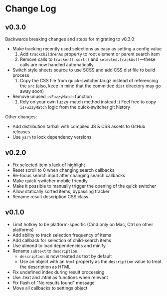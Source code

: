 # Change Log

## v0.3.0

Backwards breaking changes and steps for migrating to v0.3.0:
 - Make tracking recently used selections as easy as setting a config value
     1. Add `trackChildrenAs` property to root element or parent search item
     2. Remove calls to `tracker().sort()` and `selected.trackAs()`—these calls are now handled automatically
 - Switch style sheets source to use SCSS and add CSS dist file to build process
     1. Copy the CSS file from quick-switcher.tar.gz instead of referencing the `src` (also, keep in mind that the committed `dist` directory may go away soon)
 - Remove unused `isFuzzyMatch` function
     1. Rely on your own fuzzy-match method instead :) Feel free to copy `isFuzzyMatch` logic from the quick-switcher git history

Other changes:
 - Add distribution tarball with compiled JS & CSS assets to GitHub releases
 - Use `yarn` to lock dependency versions

## v0.2.0

 - Fix selected item's lack of highlight
 - Reset scroll to 0 when changing search callbacks
 - Re-focus search input after changing search callbacks
 - Make quick-switcher mobile friendly
 - Make it possible to manually trigger the opening of the quick switcher
 - Allow statically sorted items, bypassing tracker
 - Rename result description CSS class

## v0.1.0

 - Limit hotkey to be platform-specific (Cmd only on Mac, Ctrl on other platforms)
 - Add ability to track selection frequency of items
 - Add callback for selection of child-search items
 - Use almond to load dependencies and minify
 - Rename `subtext` to `description`
   - `description` is now treated as text by default
   - Use an object with an `html` property as the `description` value to treat
     the description as HTML
 - Fix undefined index during result processing
 - Use .text and .html as functions when relevant
 - Fix flash of "No results found" message
 - Move all callbacks to settings object
